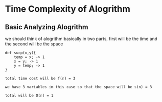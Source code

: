 # Time Complexity of Alogrithm 
  
## Basic Analyzing Alogrithm
  
we should think of alogrithm basically in two parts, first will be the time and the second will be the space
```http
def swap(x,y){
    temp = x; -> 1
    x = y; -> 1
    y = temp; -> 1
}

total time cost will be f(n) = 3

we have 3 variables in this case so that the space will be s(n) = 3

total will be O(n) = 1
```